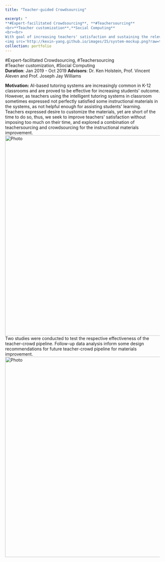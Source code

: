 ```yaml
---
title: "Teacher-guided Crowdsourcing" 

excerpt: "
**#Expert-facilitated Crowdsourcing**, **#Teachersourcing**
<br>**Teacher customization**,**Social Computing**
<br><br>
With goal of increasing teachers' satisfaction and sustaining the relevance of materials in intelligent tutoring system, without imposing too much time on the busy teachers, in this recent research, I studied how might teachers guide the crowd to perform improvement on existing instructional materials (math on-demand hints)in intelligent tutoring system.
<img src='http://kexin-yang.github.io/images/IS/system-mockup.png?raw=true' alt='Photo' style='width: 650px;'/>"  
collection: portfolio  
---
```

\#Expert-facilitated Crowdsourcing, \#Teachersourcing<br> 
\#Teacher customization, \#Social Computing<br>
**Duration**: Jan 2019 - Oct 2019
**Advisors**: Dr. Ken Holstein, Prof. Vincent Aleven and Prof. Joseph Jay Williams

**Motivation:**
AI-based tutoring systems are increasingly common in K-12 classrooms and are proved to be effective for increasing students' outcome. 
However, as teachers using the intelligent tutoring systems in classroom sometimes expressed not perfectly satisfied some instructional materials in the systems, as not helpful enough for assisting students' learning.
Teachers expressed desire to customize the materials, yet are short of the time to do so, thus, we seek to improve teachers' satisfaction without imposing too much on their time, and explored a combination of teachersourcing and crowdsourcing for the instructional materials improvement.  
<img src='http://kexin-yang.github.io/images/IS/system-mockup.png?raw=true' alt='Photo' style='width: 650px;'/>  
Two studies were conducted to test the respective effectiveness of the teacher-crowd pipeline. Follow-up data analysis inform some design recommendations for future teacher-crowd pipeline for materials improvement.  
<img src='http://kexin-yang.github.io/images/IS/two-version.png?raw=true' alt='Photo' style='width: 650px;'/>  

